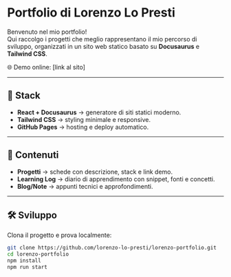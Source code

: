 # Portfolio di Lorenzo Lo Presti

Benvenuto nel mio portfolio!  
Qui raccolgo i progetti che meglio rappresentano il mio percorso di sviluppo, organizzati in un sito web statico basato su **Docusaurus** e **Tailwind CSS**.

🌐 Demo online: [link al sito]

---

## 🚀 Stack
- **React + Docusaurus** → generatore di siti statici moderno.  
- **Tailwind CSS** → styling minimale e responsive.  
- **GitHub Pages** → hosting e deploy automatico.  

---

## 📂 Contenuti
- **Progetti** → schede con descrizione, stack e link demo.  
- **Learning Log** → diario di apprendimento con snippet, fonti e concetti.  
- **Blog/Note** → appunti tecnici e approfondimenti.  

---

## 🛠️ Sviluppo
Clona il progetto e prova localmente:

```bash
git clone https://github.com/lorenzo-lo-presti/lorenzo-portfolio.git
cd lorenzo-portfolio
npm install
npm run start
